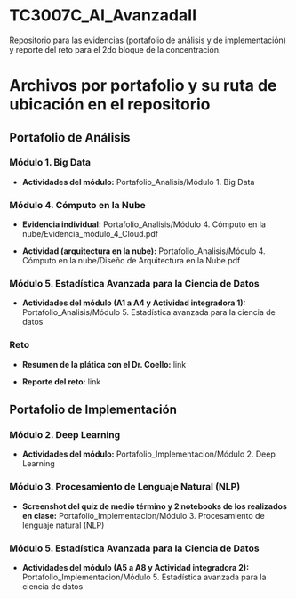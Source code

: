 # TC3007C_AI_AvanzadaII

Repositorio para las evidencias (portafolio de análisis y de implementación) y reporte del reto para el 2do bloque de la concentración.

# Archivos por portafolio y su ruta de ubicación en el repositorio

## Portafolio de Análisis

### Módulo 1. Big Data

* **Actividades del módulo:** Portafolio_Analisis/Módulo 1. Big Data

### Módulo 4. Cómputo en la Nube

* **Evidencia individual:** Portafolio_Analisis/Módulo 4. Cómputo en la nube/Evidencia_módulo_4_Cloud.pdf
  
* **Actividad (arquitectura en la nube):** Portafolio_Analisis/Módulo 4. Cómputo en la nube/Diseño de Arquitectura en la Nube.pdf

### Módulo 5. Estadística Avanzada para la Ciencia de Datos

* **Actividades del módulo (A1 a A4 y Actividad integradora 1):** Portafolio_Analisis/Módulo 5. Estadística avanzada para la ciencia de datos

### Reto

* **Resumen de la plática con el Dr. Coello:** link
  
* **Reporte del reto:** link

## Portafolio de Implementación

### Módulo 2. Deep Learning

* **Actividades del módulo:** Portafolio_Implementacion/Módulo 2. Deep Learning

### Módulo 3. Procesamiento de Lenguaje Natural (NLP)

* **Screenshot del quiz de medio término y 2 notebooks de los realizados en clase:** Portafolio_Implementacion/Módulo 3. Procesamiento de lenguaje natural (NLP)

### Módulo 5. Estadística Avanzada para la Ciencia de Datos

* **Actividades del módulo (A5 a A8 y Actividad integradora 2):** Portafolio_Implementacion/Módulo 5. Estadística avanzada para la ciencia de datos
